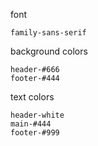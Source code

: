 font 
```
family-sans-serif
```


background colors
```
header-#666
footer-#444
```

text colors
```
header-white
main-#444
footer-#999
```

